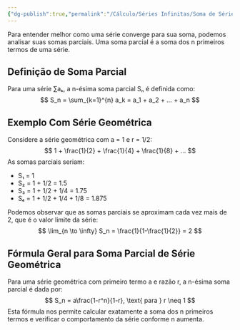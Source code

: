 ```yaml
---
{"dg-publish":true,"permalink":"/Cálculo/Séries Infinitas/Soma de Séries por Somas Parciais/","dgPassFrontmatter":true,"created":"2025-05-20T13:30:13.833-03:00"}
---
```



Para entender melhor como uma série converge para sua soma, podemos analisar suas somas parciais. Uma soma parcial é a soma dos n primeiros termos de uma série.

## Definição de Soma Parcial

Para uma série ∑aₖ, a n-ésima soma parcial Sₙ é definida como:
$$
 S_n = \sum_{k=1}^{n} a_k = a_1 + a_2 + … + a_n 
$$
## Exemplo Com Série Geométrica

Considere a série geométrica com a = 1 e r = 1/2:
$$
 1 + \frac{1}{2} + \frac{1}{4} + \frac{1}{8} + … 
$$
As somas parciais seriam:

- S₁ = 1
- S₂ = 1 + 1/2 = 1.5
- S₃ = 1 + 1/2 + 1/4 = 1.75
- S₄ = 1 + 1/2 + 1/4 + 1/8 = 1.875

Podemos observar que as somas parciais se aproximam cada vez mais de 2, que é o valor limite da série:
$$
 \lim_{n \to \infty} S_n = \frac{1}{1-\frac{1}{2}} = 2 
$$
## Fórmula Geral para Soma Parcial de Série Geométrica

Para uma série geométrica com primeiro termo a e razão r, a n-ésima soma parcial é dada por:
$$
 S_n = a\frac{1-r^n}{1-r}, \text{ para } r \neq 1 
$$
Esta fórmula nos permite calcular exatamente a soma dos n primeiros termos e verificar o comportamento da série conforme n aumenta.
